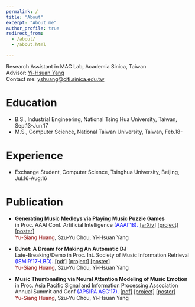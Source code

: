 ```yaml
---
permalink: /
title: "About"
excerpt: "About me"
author_profile: true
redirect_from: 
  - /about/
  - /about.html

---
```

Research Assistant in MAC Lab, Academia Sinica, Taiwan<br />
Advisor: [Yi-Hsuan Yang](http://mac.citi.sinica.edu.tw/~yang/) <br />
Contact me: yshuang@citi.sinica.edu.tw

Education
======
* B.S., Industrial Engineering, National Tsing Hua University, Taiwan,  Sep.13-Jun.17
* M.S., Computer Science, National Taiwan University, Taiwan,  Feb.18-

Experience
=====
* Exchange Student, Computer Science, Tsinghua University, Beijing,  Jul.16-Aug.16<br />

Publication
======
* __Generating Music Medleys via Playing Music Puzzle Games__<br />
in Proc. AAAI Conf. Artificial Intelligence <span style="color:blue">(AAAI’18).</span> [\[arXiv\]](https://arxiv.org/abs/1709.04384) [\[project\]](https://remyhuang.github.io/music_puzzle_game) [\[poster\]](https://remyhuang.github.io/files/huang18aaai-poster.pdf)<br />
<span style="color:darkred">Yu-Siang Huang</span>, Szu-Yu Chou, Yi-Hsuan Yang

* __DJnet: A Dream for Making An Automatic DJ__<br />
Late-Breaking/Demo in Proc. Int. Society of Music Information Retrieval <span style="color:blue">(ISMIR'17-LBD).</span> [\[pdf\]](https://remyhuang.github.io/files/huang17ismir-lbd.pdf) [\[project\]](https://remyhuang.github.io/DJnet) [\[poster\]](https://remyhuang.github.io/files/huang17ismir-lbd-poster.pdf)<br />
<span style="color:darkred">Yu-Siang Huang</span>, Szu-Yu Chou, Yi-Hsuan Yang

* __Music Thumbnailing via Neural Attention Modeling of Music Emotion__<br />
in Proc. Asia Pacific Signal and Information Processing Association Annual Summit and Conf <span style="color:blue">(APSIPA ASC’17).</span> [\[pdf\]](https://remyhuang.github.io/files/huang17apsipa.pdf) [\[project\]](https://remyhuang.github.io/music_thumbnailing) [\[poster\]](https://remyhuang.github.io/files/huang17apsipa-poster.pdf)<br />
<span style="color:darkred">Yu-Siang Huang</span>, Szu-Yu Chou, Yi-Hsuan Yang
